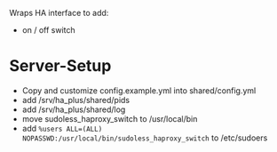 Wraps HA interface to add:

 - on / off switch

Server-Setup
============
 - Copy and customize config.example.yml into shared/config.yml
 - add /srv/ha_plus/shared/pids
 - add /srv/ha_plus/shared/log
 - move sudoless_haproxy_switch to /usr/local/bin
 - add `%users ALL=(ALL) NOPASSWD:/usr/local/bin/sudoless_haproxy_switch` to /etc/sudoers


